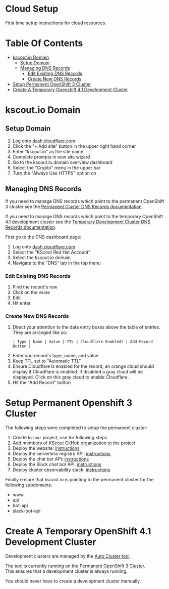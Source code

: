 # Cloud Setup
First time setup instructions for cloud resources.

# Table Of Contents
- [kscout.io Domain](#kscoutio-domain)
  - [Setup Domain](#setup-domain)
  - [Managing DNS Records](#managing-dns-records)
	- [Edit Existing DNS Records](#edit-existing-dns-records)
	- [Create New DNS Records](#create-new-dns-records)
- [Setup Permanent OpenShift 3 Cluster](#setup-permanent-openshift-3-cluster)
- [Create A Temporary Openshift 4.1 Development Cluster](#create-a-temporary-openshift-41-development-cluster)

# kscout.io Domain
## Setup Domain

1. Log onto [dash.cloudflare.com](https://dash.cloudflare.com)
2. Click the "+ Add site" button in the upper right hand corner
3. Enter "kscout.io" as the site name
4. Complete prompts in new site wizard
5. Go to the kscout.io domain overview dashboard
6. Select the "Crypto" menu in the upper bar
7. Turn the "Always Use HTTPS" option on

## Managing DNS Records
If you need to manage DNS records which point to the permanent OpenShift 3
cluster see the [Permanent Cluster DNS Records documentation](../about/cloud-resources.md#permanent-cluster-dns-records).

If you need to manage DNS records which point to the temporary OpenShift 4.1 
development cluster see the [Temporary Development Cluster DNS Records documentation](../about/cloud-resources.md#temporary-development-cluster-dns-records).

First go to the DNS dashboard page:

1. Log onto [dash.cloudflare.com](https://dash.cloudflare.com)
2. Select the "KScout Red Hat Account"
3. Select the kscout.io domain
4. Navigate to the "DNS" tab in the top menu

### Edit Existing DNS Records

1. Find the record's row
2. Click on the value
3. Edit
4. Hit enter

### Create New DNS Records

1. Direct your attention to the data entry boxes above the table of entries.
   They are arranged like so:
   ```
   | Type | Name | Value | TTL | Cloudflare Enabled? | Add Record Button |
   ```
2. Enter you record's type, name, and value
3. Keep TTL set to "Automatic TTL"
4. Ensure Cloudflare is enabled for the record, an orange cloud should display
   if Cloudflare is enabled. If disabled a gray cloud will be displayed. Click
   on this gray cloud to enable Cloudflare.
5. Hit the "Add Record" button

# Setup Permanent Openshift 3 Cluster
The following steps were completed to setup the permanent cluster:

1. Create `kscout` project, use for following steps
2. Add members of KScout GitHub organization to the project
3. Deploy the website: [instructions](https://github.com/kscout/kscout.io#deployment)
4. Deploy the serverless registry API: [instructions](https://github.com/kscout/serverless-registry-api#deployment)
5. Deploy the chat bot API: [instructions](https://github.com/kscout/chat-bot-api#deployment)
6. Deploy the Slack chat bot API: [instructions](https://github.com/kscout/slack-chat-bot-api#deployment)
7. Deploy cluster observability stack: [instructions](https://github.com/kscout/cluster-observability/#deploy)

Finally ensure that kscout.io is pointing to the permanent cluster for the 
following subdomains:

- www
- api
- bot-api
- slack-bot-api

# Create A Temporary OpenShift 4.1 Development Cluster
Development clusters are managed by the [Auto Cluster tool](https://github.com/kscout/auto-cluster).  

The tool is currently running on the  [Permanent OpenShift 3 Cluster](../about/cloud-resources.md#permanent-openshift-3-cluster).  
This ensures that a development cluster is always running.  

You should never have to create a development cluster manually.
